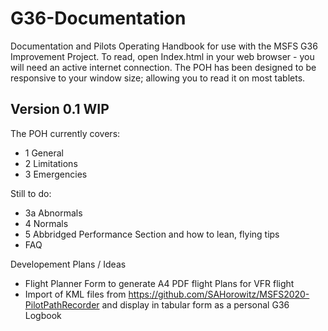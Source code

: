 # G36-Documentation

Documentation and Pilots Operating Handbook for use with the MSFS G36 Improvement Project. To read, open Index.html in your web browser - you will need an active internet connection. The POH has been designed to be responsive to your window size; allowing you to read it on most tablets.

Version 0.1 WIP
---
The POH currently covers:
* 1 General
* 2 Limitations
* 3 Emergencies

Still to do:
* 3a Abnormals
* 4 Normals
* 5 Abbridged Performance Section and how to lean, flying tips
* FAQ

Developement Plans / Ideas
* Flight Planner Form to generate A4 PDF flight Plans for VFR flight
* Import of KML files from https://github.com/SAHorowitz/MSFS2020-PilotPathRecorder and display in tabular form as a personal G36 Logbook
